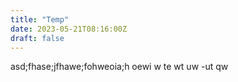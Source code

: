 ```yaml
---
title: "Temp"
date: 2023-05-21T08:16:00Z
draft: false
---
```


asd;fhase;jfhawe;fohweoia;h oewi w
te wt uw
-ut qw

